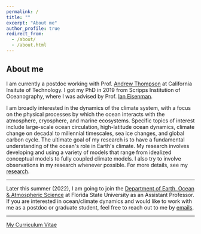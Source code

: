 ```yaml
---
permalink: /
title: ""
excerpt: "About me"
author_profile: true
redirect_from: 
  - /about/
  - /about.html
---
```


About me
------

I am currently a postdoc working with Prof. [Andrew Thompson](http://web.gps.caltech.edu/~andrewt/) at California Insitute of Technology. I got my PhD in 2019 from Scripps Institution of Oceanography, where I was advised by Prof. [Ian Eisenman](http://eisenman.ucsd.edu/).

I am broadly interested in the dynamics of the climate system, with a focus on the physical processes by which the ocean interacts with the atmosphere, cryosphere, and marine ecosystems. Specific topics of interest include large-scale ocean circulation, high-latitude ocean dynamics, climate change on decadal to millennial timescales, sea ice changes, and global carbon cycle. The ultimate goal of my research is to have a fundamental understanding of the ocean's role in Earth's climate. My research involves developing and using a variety of models that range from idealized conceptual models to fully coupled climate models. I also try to involve observations in my research whenever possible. For more details, see my [research](https://stsun.github.io/portfolio/).

***
Later this summer (2022), I am going to join the [Department of Earth, Ocean & Atmospheric Science](https://www.eoas.fsu.edu/people/academic-faculty/) at Florida State University as an Assistant Professor. If you are interested in ocean/climate dynamics and would like to work with me as a postdoc or graduate student, feel free to reach out to me by [emails](mailto:shantong@caltech.edu). 

***
[My Curriculum Vitae](https://stsun.github.io/files/cv.pdf)